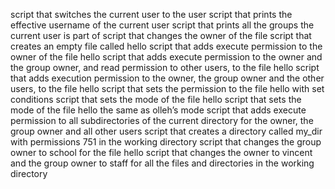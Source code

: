 script that switches the current user to the user
script that prints the effective username of the current user
script that prints all the groups the current user is part of
script that changes the owner of the file
script that creates an empty file called hello
script that adds execute permission to the owner of the file hello
script that adds execute permission to the owner and the group owner, and read permission to other users, to the file hello
script that adds execution permission to the owner, the group owner and the other users, to the file hello
script that sets the permission to the file hello with set conditions
script that sets the mode of the file hello
script that sets the mode of the file hello the same as olleh’s mode
script that adds execute permission to all subdirectories of the current directory for the owner, the group owner and all other users
script that creates a directory called my_dir with permissions 751 in the working directory
script that changes the group owner to school for the file hello
script that changes the owner to vincent and the group owner to staff for all the files and directories in the working directory
